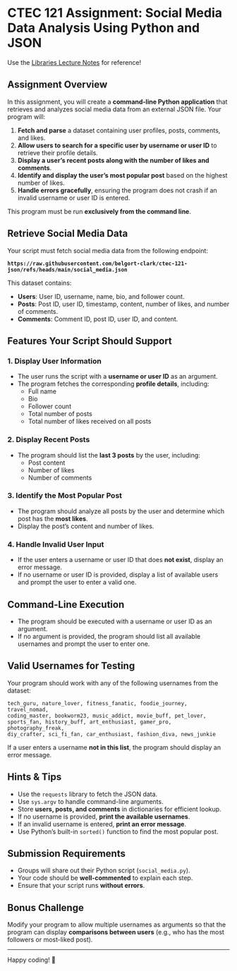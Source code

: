 # **CTEC 121 Assignment: Social Media Data Analysis Using Python and JSON**

Use the [Libraries Lecture Notes](https://cs50.harvard.edu/python/2022/notes/4/) for reference!

## **Assignment Overview**  
In this assignment, you will create a **command-line Python application** that retrieves and analyzes social media data from an external JSON file. Your program will:  
1. **Fetch and parse** a dataset containing user profiles, posts, comments, and likes.  
2. **Allow users to search for a specific user by username or user ID** to retrieve their profile details.  
3. **Display a user’s recent posts along with the number of likes and comments**.  
4. **Identify and display the user’s most popular post** based on the highest number of likes.  
5. **Handle errors gracefully**, ensuring the program does not crash if an invalid username or user ID is entered.  

This program must be run **exclusively from the command line**.  

## **Retrieve Social Media Data**  
Your script must fetch social media data from the following endpoint:  

**`https://raw.githubusercontent.com/belgort-clark/ctec-121-json/refs/heads/main/social_media.json`**  

This dataset contains:  
- **Users**: User ID, username, name, bio, and follower count.  
- **Posts**: Post ID, user ID, timestamp, content, number of likes, and number of comments.  
- **Comments**: Comment ID, post ID, user ID, and content.  

## **Features Your Script Should Support**  

### **1. Display User Information**
- The user runs the script with a **username or user ID** as an argument.
- The program fetches the corresponding **profile details**, including:
  - Full name  
  - Bio  
  - Follower count  
  - Total number of posts  
  - Total number of likes received on all posts  

### **2. Display Recent Posts**  
- The program should list the **last 3 posts** by the user, including:  
  - Post content  
  - Number of likes  
  - Number of comments  

### **3. Identify the Most Popular Post**  
- The program should analyze all posts by the user and determine which post has the **most likes**.  
- Display the post’s content and number of likes.  

### **4. Handle Invalid User Input**  
- If the user enters a username or user ID that does **not exist**, display an error message.  
- If no username or user ID is provided, display a list of available users and prompt the user to enter a valid one.  

## **Command-Line Execution**  
- The program should be executed with a username or user ID as an argument.  
- If no argument is provided, the program should list all available usernames and prompt the user to enter one.  

## **Valid Usernames for Testing**  
Your program should work with any of the following usernames from the dataset:  

```
tech_guru, nature_lover, fitness_fanatic, foodie_journey, travel_nomad,  
coding_master, bookworm23, music_addict, movie_buff, pet_lover,  
sports_fan, history_buff, art_enthusiast, gamer_pro, photography_freak,  
diy_crafter, sci_fi_fan, car_enthusiast, fashion_diva, news_junkie
```

If a user enters a username **not in this list**, the program should display an error message.

## **Hints & Tips**  
- Use the `requests` library to fetch the JSON data.  
- Use `sys.argv` to handle command-line arguments.  
- Store **users, posts, and comments** in dictionaries for efficient lookup.  
- If no username is provided, **print the available usernames**.  
- If an invalid username is entered, **print an error message**.  
- Use Python’s built-in `sorted()` function to find the most popular post.  

## **Submission Requirements**  
- Groups will share out their Python script (`social_media.py`).  
- Your code should be **well-commented** to explain each step.  
- Ensure that your script runs **without errors**.  

## **Bonus Challenge**  
Modify your program to allow multiple usernames as arguments so that the program can display **comparisons between users** (e.g., who has the most followers or most-liked post).  

---

Happy coding! 🚀
